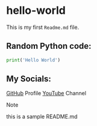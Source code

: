 # hello-world
This is my first `Readme.md` file.

## Random Python code:
```python 
print('Hello World')
```
## My Socials:
[GitHub](https://github.com/amolvyas-6) Profile
[YouTube](https://youtu.be/xvFZjo5PgG0si=AorJxf2m8XsGRhz) Channel
>[!Note]
> this is a sample README.md

